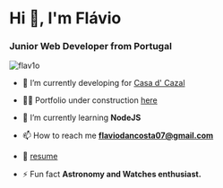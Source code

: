 <h1>Hi 👋, I'm Flávio</h1>
<h3>Junior Web Developer from Portugal</h3>

<p align="left"> <img src="https://komarev.com/ghpvc/?username=flav1o&label=Profile%20views&color=0e75b6&style=flat" alt="flav1o" /> </p>

- 🔭 I’m currently developing for [Casa d' Cazal](https://www.instagram.com/casadcazal/)

- 👨‍💻 Portfolio under construction [here](http://flav1o.me/)

- 🌱 I’m currently learning **NodeJS**

- 📫 How to reach me **flaviodancosta07@gmail.com**

- 📄 [resume](http://flav1o.me/resume.pdf)

- ⚡ Fun fact **Astronomy and Watches enthusiast.**

